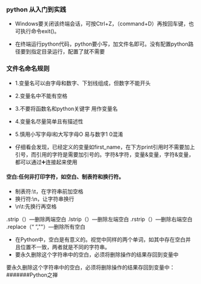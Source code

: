 ### python 从入门到实践

* Windows要关闭该终端会话，可按Ctrl+Z，（command+D）再按回车键，也可执行命令exit()。

* 在终端运行python代码，python要小写，加文件名即可。没有配置python路径要到指定目录运行，配置了就不需要
### 文件名命名规则
* 1.变量名可以由字母和数字、下划线组成，但数字不能开头
* 2.变量名中不能有空格
* 3.不要将函数名和python关键字 用作变量名
* 4.变量名尽量简单且有描述性
* 5.慎用小写字母l和大写字母O 易与数字1 0混淆

* 仔细看会发现，已经定义的变量如first_name，在下方print引用时不需要加上引号，而引用的字符是需要加引号的。字符&字符，变量&变量，字符&变量，都可以通过➕连接起来使用

#### 空白:任何非打印字符，如空白、制表符和换行符。
* 制表符:\t，在字符串前加空格
* 换行符:\n，让字符串换行
* \n\t:先换行再空格

.strip（）—删除两端空白
.lstrip（）—删除左端空白
.rstrip（）—删除右端空白
.replace（“ ”,""）—删除所有空白

* 在Python中，空白是有意义的。视觉中同样的两个单词，如其中存在空白并且位置不一致，两者就是不同的字符串。
* 要永久删除这个字符串中的空白，必须将删除操作的结果存回到变量中

要永久删除这个字符串中的空白，必须将删除操作的结果存回到变量中：#######Python之禅

